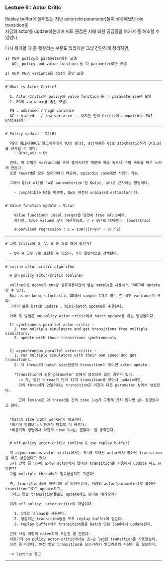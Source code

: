 ### Lecture 6 : Actor Critic 

Replay buffer에 들어있는 지난 actor(old parameter)들이 생성해냈던 old transition을   
지금의 actor를 update하는데에 써도 괜찮은 지에 대한 궁금증을 여기서 좀 해소할 수 있었다.  

다시 복기할 때 좀 헷갈리는 부분도 있었지만 그냥 간단하게 정리하면, 

    1) PG는 policy를 parameter화한 모델 
       AC는 policy and value function 둘 다 parameter화한 모델
    
    2) AC는 PG의 variance를 상당히 줄인 모델 

---

    # What is Actor-Critic? 

      1. Actor-Critic은 policy와 value function 둘 다 parameterize한 모델
      2. PG의 variance를 줄인 모델.
      
      PG : unbiased / high variance
      AC : biased   / low variance -- 하지만 만약 Critic이 compatible FA? unbiased!

---

    # Policy update : ∇J(θ)
        
      PG의 REINFORCE 알고리즘에서 ∇J의 Q(st, at)부분은 Gt로 stochastic하게 Q(s,a)를 근사할 수 있다.
        - Q(st,at) ≈ Gt

      근데, 이 방법은 variance를 크게 증가시키기 때문에 학습 속도나 수렴 속도를 매우 느리게 만든다.
      또한 reward를 모두 모아야하기 때문에, episodic case에만 사용이 가능. 
      
      그래서 Q(st,at)를 'w로 parameterize'된 Qw(st, at)로 근사하는 방법이다.

        - compatible FA를 따르면, Qw도 여전히 unbiased estimator이다. 


    # Value function update : ∇L(w)

        Value function의 ideal target은 당연히 true value이다.
        하지만, true value를 찾기 어려우므로, r + γV*로 대체한다. (bootstrap)

        supervised regression : L = sum(||r+γV* - V||^2)
    
---


    # 그럼 Critic을 Q, V, A 중 뭘로 해야 좋은가?

      - Q와 A 모두 V로 표현할 수 있으니, V가 일반적으로 선택된다. 


---

    
    # online actor-critic algorithm

      # on-policy actor-critic (online)

      online으로 agent가 env랑 상호작용하면서 얻는 sample을 사용해서 그때그때 update할 수 있다.
      But as we know, stochastic GD에서 sample 1개로 하는 건 너무 variance가 크다.
      그래서 보통 batch update , mini-batch update를 수행한다.
      
      아래 두 방법은 on-policy actor-critic에서 batch update를 하는 방법들이다.
      
      1) synchronous parallel actor-critic :
        1. run multiple simulators and get transitions from multiple simulators.
        2. update with those transitions synchronously

        
      2) asynchronous parallel actor-critic :
        1. run multiple simulators with their own speed and get transitions.
        2. 각 thread가 batch size만큼의 transition이 모이면 actor update.        

        *transition이 같은 parameter 상에서 생성되지 않는 경우가 있다.
          -> 즉, 앞선 thread가 먼저 32개 transition을 모아서 update하면, 
          뒤의 thread가 만들어내는 transition은 이전과 다른 parameter 상에서 생성된다.

          근데 levine은 이 thread들 간의 time lag가 그렇게 크지 않다면 별~ 상관없다고 한다. 

                      
      *batch size 만큼의 worker가 필요하다. 
      *동기적 방법보다 비동기적 방법이 더 빠르다.
      *비동기적 방법에서 약간의 time lag는 괜찮다. 잘 동작한다.

      
      # off-policy actor-critic (online & use replay buffer)
      
      위 asynchronous actor-critic에서는 조~금 오래된 actor에서 뽑아낸 transition을 써도 상관없다고 했다.
      근데 만약 좀 많~이 오래된 actor에서 뽑아낸 transition을 사용해서 update 해도 된다면??
      그럼 multiple threads가 필요없을지도 모른다!
  
      즉, transition들을 바구니에 잘 담아두고서, 지금의 actor(parameter)로 뽑아낸 transition으로도 update하고,
      그리고 옛날 transition들로도 update해도 된다는 얘기잖아?
  
      이게 off-policy  actor-critic의 개념이다. 
      
        1. 1개의 thread를 사용한다.
        2. 생성되는 transition들을 모두 replay buffer에 담는다.
        3. replay buffer에서 transition들을 batch 만큼 load해서 update한다. 

      근데 사실 이렇게 naive하게 쓰는건 잘 안된다. 
      비동기적 on policy actor-critic에서는 조~금 lag된 transition을 사용했는데, 
      이건 좀 다르다. 완전 옛날 transition을 쓰는거라서 알고리즘의 수정이 좀 필요하다. 

      -> lectrue 참고 
      

---
      
